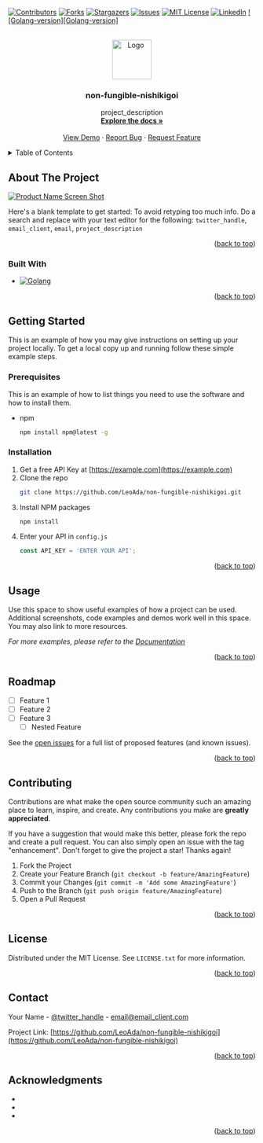 <a name="readme-top"></a>
<!-- PROJECT SHIELDS -->
<!--
*** I'm using markdown "reference style" links for readability.
*** Reference links are enclosed in brackets [ ] instead of parentheses ( ).
*** See the bottom of this document for the declaration of the reference variables
*** for contributors-url, forks-url, etc. This is an optional, concise syntax you may use.
*** https://www.markdownguide.org/basic-syntax/#reference-style-links
-->
[![Contributors][contributors-shield]][contributors-url]
[![Forks][forks-shield]][forks-url]
[![Stargazers][stars-shield]][stars-url]
[![Issues][issues-shield]][issues-url]
[![MIT License][license-shield]][license-url]
[![LinkedIn][linkedin-shield]][linkedin-url]
[![Golang-version][Golang-version]][Golang-url]



<!-- PROJECT LOGO -->
<br />
<div align="center">
  <a href="https://github.com/LeoAda/non-fungible-nishikigoi">
    <img src="images/logo.png" alt="Logo" width="80" height="80">
  </a>

<h3 align="center">non-fungible-nishikigoi</h3>

  <p align="center">
    project_description
    <br />
    <a href="https://github.com/LeoAda/non-fungible-nishikigoi"><strong>Explore the docs »</strong></a>
    <br />
    <br />
    <a href="https://github.com/LeoAda/non-fungible-nishikigoi">View Demo</a>
    ·
    <a href="https://github.com/LeoAda/non-fungible-nishikigoi/issues">Report Bug</a>
    ·
    <a href="https://github.com/LeoAda/non-fungible-nishikigoi/issues">Request Feature</a>
  </p>
</div>



<!-- TABLE OF CONTENTS -->
<details>
  <summary>Table of Contents</summary>
  <ol>
    <li>
      <a href="#about-the-project">About The Project</a>
      <ul>
        <li><a href="#built-with">Built With</a></li>
      </ul>
    </li>
    <li>
      <a href="#getting-started">Getting Started</a>
      <ul>
        <li><a href="#prerequisites">Prerequisites</a></li>
        <li><a href="#installation">Installation</a></li>
      </ul>
    </li>
    <li><a href="#usage">Usage</a></li>
    <li><a href="#roadmap">Roadmap</a></li>
    <li><a href="#contributing">Contributing</a></li>
    <li><a href="#license">License</a></li>
    <li><a href="#contact">Contact</a></li>
    <li><a href="#acknowledgments">Acknowledgments</a></li>
  </ol>
</details>



<!-- ABOUT THE PROJECT -->
## About The Project

[![Product Name Screen Shot][product-screenshot]](https://example.com)

Here's a blank template to get started: To avoid retyping too much info. Do a search and replace with your text editor for the following: `twitter_handle`, `email_client`, `email`, `project_description`

<p align="right">(<a href="#readme-top">back to top</a>)</p>



### Built With

* [![Golang][Golang]][Golang-url]

<p align="right">(<a href="#readme-top">back to top</a>)</p>



<!-- GETTING STARTED -->
## Getting Started

This is an example of how you may give instructions on setting up your project locally.
To get a local copy up and running follow these simple example steps.

### Prerequisites

This is an example of how to list things you need to use the software and how to install them.
* npm
  ```sh
  npm install npm@latest -g
  ```

### Installation

1. Get a free API Key at [https://example.com](https://example.com)
2. Clone the repo
   ```sh
   git clone https://github.com/LeoAda/non-fungible-nishikigoi.git
   ```
3. Install NPM packages
   ```sh
   npm install
   ```
4. Enter your API in `config.js`
   ```js
   const API_KEY = 'ENTER YOUR API';
   ```

<p align="right">(<a href="#readme-top">back to top</a>)</p>



<!-- USAGE EXAMPLES -->
## Usage

Use this space to show useful examples of how a project can be used. Additional screenshots, code examples and demos work well in this space. You may also link to more resources.

_For more examples, please refer to the [Documentation](https://example.com)_

<p align="right">(<a href="#readme-top">back to top</a>)</p>



<!-- ROADMAP -->
## Roadmap

- [ ] Feature 1
- [ ] Feature 2
- [ ] Feature 3
    - [ ] Nested Feature

See the [open issues](https://github.com/LeoAda/non-fungible-nishikigoi/issues) for a full list of proposed features (and known issues).

<p align="right">(<a href="#readme-top">back to top</a>)</p>



<!-- CONTRIBUTING -->
## Contributing

Contributions are what make the open source community such an amazing place to learn, inspire, and create. Any contributions you make are **greatly appreciated**.

If you have a suggestion that would make this better, please fork the repo and create a pull request. You can also simply open an issue with the tag "enhancement".
Don't forget to give the project a star! Thanks again!

1. Fork the Project
2. Create your Feature Branch (`git checkout -b feature/AmazingFeature`)
3. Commit your Changes (`git commit -m 'Add some AmazingFeature'`)
4. Push to the Branch (`git push origin feature/AmazingFeature`)
5. Open a Pull Request

<p align="right">(<a href="#readme-top">back to top</a>)</p>



<!-- LICENSE -->
## License

Distributed under the MIT License. See `LICENSE.txt` for more information.

<p align="right">(<a href="#readme-top">back to top</a>)</p>



<!-- CONTACT -->
## Contact

Your Name - [@twitter_handle](https://twitter.com/twitter_handle) - email@email_client.com

Project Link: [https://github.com/LeoAda/non-fungible-nishikigoi](https://github.com/LeoAda/non-fungible-nishikigoi)

<p align="right">(<a href="#readme-top">back to top</a>)</p>



<!-- ACKNOWLEDGMENTS -->
## Acknowledgments

* []()
* []()
* []()

<p align="right">(<a href="#readme-top">back to top</a>)</p>



<!-- MARKDOWN LINKS & IMAGES -->
<!-- https://www.markdownguide.org/basic-syntax/#reference-style-links -->
[contributors-shield]: https://img.shields.io/github/contributors/LeoAda/non-fungible-nishikigoi.svg?style=for-the-badge
[contributors-url]: https://github.com/LeoAda/non-fungible-nishikigoi/graphs/contributors
[forks-shield]: https://img.shields.io/github/forks/LeoAda/non-fungible-nishikigoi.svg?style=for-the-badge
[forks-url]: https://github.com/LeoAda/non-fungible-nishikigoi/network/members
[stars-shield]: https://img.shields.io/github/stars/LeoAda/non-fungible-nishikigoi.svg?style=for-the-badge
[stars-url]: https://github.com/LeoAda/non-fungible-nishikigoi/stargazers
[issues-shield]: https://img.shields.io/github/issues/LeoAda/non-fungible-nishikigoi.svg?style=for-the-badge
[issues-url]: https://github.com/LeoAda/non-fungible-nishikigoi/issues
[license-shield]: https://img.shields.io/github/license/LeoAda/non-fungible-nishikigoi.svg?style=for-the-badge
[license-url]: https://github.com/LeoAda/non-fungible-nishikigoi/blob/master/LICENSE.txt
[linkedin-shield]: https://img.shields.io/badge/-LinkedIn-black.svg?style=for-the-badge&logo=linkedin&colorB=555
[linkedin-url]: https://linkedin.com/in/leo-ada
[product-screenshot]: images/screenshot.png
[Next.js]: https://img.shields.io/badge/next.js-000000?style=for-the-badge&logo=nextdotjs&logoColor=white
[Next-url]: https://nextjs.org/
[Go-version]: https://img.shields.io/github/go-mod/go-version/LeoAda/non-fungible-nishikigoi?filename=blockchain%2Fgo.mod
[Golang-url]: https://golang.org/
[Golang]: https://img.shields.io/badge/Go-00ADD8?style=for-the-badge&logo=go&logoColor=white
[Python]: https://img.shields.io/badge/Python-14354C?style=for-the-badge&logo=python&logoColor=white